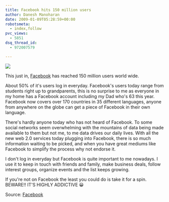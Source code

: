 ```yaml
---
title: Facebook hits 150 million users
author: Danesh Manoharan
date: 2009-01-09T05:28:59+00:00
robotsmeta:
  - index,follow
pvc_views:
  - 5851
dsq_thread_id:
  - 972007579

---
```

![](http://farm4.static.flickr.com/3079/3181786764_0523985172.jpg)

This just in, [Facebook][1] has reached 150 million users world wide.

About 50% of it's users log in everyday. Facebook's users today range from students right up to grandparents, this is no surprise to me as everyone in my home has a Facebook account including my Dad who's 63 this year. Facebook now covers over 170 countries in 35 different languages, anyone from anywhere on the globe can get a piece of Facebook in their own language.

There's hardly anyone today who has not heard of Facebook. To some social networks seem overwhelming with the mountains of data being made available to them but not me, to me data drives our daily lives. With all the new web 2.0 services today plugging into Facebook, there is so much information waiting to be picked, and when you have great mediums like Facebook to simplify the process why not endorse it.

I don't log in everyday but Facebook is quite important to me nowadays. I use it to keep in touch with friends and family, make business deals, follow interest groups, organize events and the list keeps growing.

If you're not on Facebook the least you could do is take it for a spin. BEWARE!! IT'S HIGHLY ADDICTIVE 😀

Source: [Facebook][2]

 [1]: http://facebook.com
 [2]: http://blog.facebook.com/blog.php?post=46881667130
